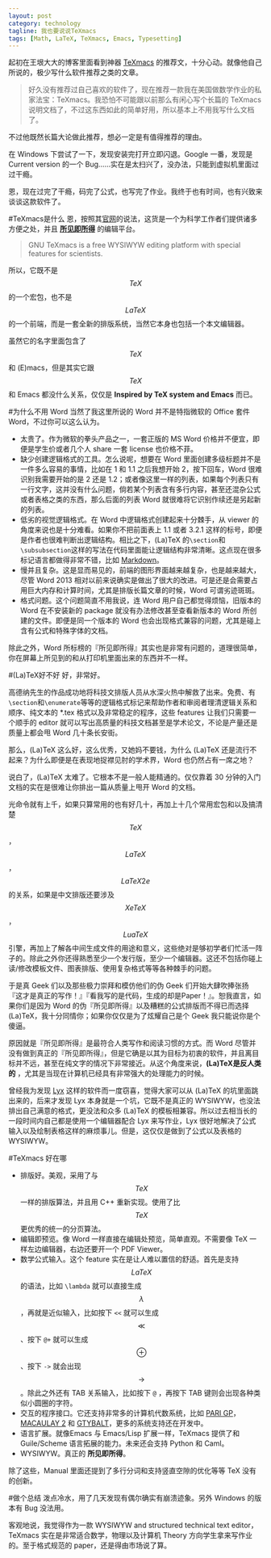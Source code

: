 ```yaml
---
layout: post
category: technology
tagline: 我也要说说TeXmacs
tags: [Math, LaTeX, TeXmacs, Emacs, Typesetting]
---
```

起初在王垠大大的博客里面看到神器 [TeXmacs](http://www.yinwang.org/blog-cn/2012/09/18/texmacs/) 的推荐文，十分心动。就像他自己所说的，极少写什么软件推荐之类的文章。

>好久没有推荐过自己喜欢的软件了，现在推荐一款我在美国做数学作业的私家法宝：TeXmacs。我恐怕不可能跟以前那么有闲心写个长篇的 TeXmacs 说明文档了，不过这东西如此的简单好用，所以基本上不用我写什么文档了。

不过他既然长篇大论做此推荐，想必一定是有值得推荐的理由。

在 Windows 下尝试了一下，发现安装完打开立即闪退。Google 一番，发现是 Current version 的一个 Bug……实在是太扫兴了，没办法，只能到虚拟机里面过过干瘾。

恩，现在过完了干瘾，码完了公式，也写完了作业。我终于也有时间，也有兴致来谈谈这款软件了。

#TeXmacs是什么
恩，按照其[官网](http://www.texmacs.org/tmweb/home/welcome.en.html)的说法，这货是一个为科学工作者们提供诸多方便之处，并且 [__所见即所得__](https://en.wikipedia.org/wiki/WYSIWYG) 的编辑平台。

>GNU TeXmacs is a free WYSIWYW editing platform with special features for scientists.

所以，它既不是 $$TeX$$ 的一个宏包，也不是 $$LaTeX$$ 的一个前端，而是一套全新的排版系统，当然它本身也包括一个本文编辑器。

虽然它的名字里面包含了 $$TeX$$ 和 (E)macs，但是其实它跟 $$TeX$$ 和 Emacs 都没什么关系，仅仅是 __Inspired by TeX system and Emacs__ 而已。

#为什么不用 Word
当然了我这里所说的 Word 并不是特指微软的 Office 套件 Word，不过你可以这么认为。

* 太贵了。作为微软的拳头产品之一，一套正版的 MS Word 价格并不便宜，即便是学生价或者几个人 share 一套 license 也价格不菲。
* 缺少创建逻辑格式的工具。怎么说呢，想要在 Word 里面创建多级标题并不是一件多么容易的事情，比如在 1 和 1.1 之后我想开始 2，按下回车，Word 很难识别我需要开始的是 2 还是 1.2；或者像这里一样的列表，如果每个列表只有一行文字，这并没有什么问题，倘若某个列表含有多行内容，甚至还混杂公式或者表格之类的东西，那么后面的列表 Word 就很难将它识别作续还是另起新的列表。
* 低劣的视觉逻辑格式。在 Word 中逻辑格式创建起来十分棘手，从 viewer 的角度来说也是十分难看。如果你不把前面表上 1.1 或者 3.2.1 这样的标号，即便是作者也很难判断出逻辑结构。相比之下，(La)TeX 的`\section`和`\subsubsection`这样的写法在代码里面能让逻辑结构非常清晰。这点现在很多标记语言都做得非常不错，比如 [Markdown](http://en.wikipedia.org/wiki/Markdown)。
* 慢并且复杂。这是显而易见的，前端的图形界面越来越复杂，也是越来越大，尽管 Word 2013 相对以前来说确实是做出了很大的改进。可是还是会需要占用巨大内存和计算时间，尤其是排版长篇文章的时候，Word 可谓劣迹斑斑。
* 格式问题。这个问题简直不用我说，连 Word 用户自己都觉得烦恼，旧版本的 Word 在不安装新的 package 就没有办法修改甚至查看新版本的 Word 所创建的文件。即便是同一个版本的 Word 也会出现格式兼容的问题，尤其是碰上含有公式和特殊字体的文档。

除此之外，Word 所标榜的『所见即所得』其实也是非常有问题的，道理很简单，你在屏幕上所见到的和从打印机里面出来的东西并不一样。

#(La)TeX好不好
好，非常好。

高德纳先生的作品成功地将科技文排版人员从水深火热中解救了出来。免费、有`\section`和`\enumerate`等等的逻辑格式标记来帮助作者和审阅者理清逻辑关系和顺序、纯文本的 *.tex 格式以及非常稳定的程序，这些 features 让我们只需要一个顺手的 editor 就可以写出高质量的科技文档甚至是学术论文，不论是产量还是质量上都会甩 Word 几十条长安街。

那么，(La)TeX 这么好，这么优秀，又她妈不要钱，为什么 (La)TeX 还是流行不起来？为什么即便是在表现地捉襟见肘的学术界，Word 也仍然占有一席之地？

说白了，(La)TeX 太难了。它根本不是一般人能精通的。仅仅靠着 30 分钟的入门文档的实在是很难让你排出一篇从质量上甩开 Word 的文档。

光命令就有上千，如果只算常用的也有好几十，再加上十几个常用宏包和以及搞清楚 $$TeX$$，$$LaTeX$$，$$LaTeX2e$$ 的关系，如果是中文排版还要涉及 $$XeTeX$$，$$LuaTeX$$ 引擎，再加上了解各中间生成文件的用途和意义，这些绝对是够初学者们忙活一阵子的。除此之外你还得熟悉至少一个发行版，至少一个编辑器。这还不包括你碰上读/修改模板文件、图表排版、使用复杂格式等等各种棘手的问题。

于是真 Geek 们以及那些极力崇拜和模仿他们的伪 Geek 们开始大肆吹捧张扬『这才是真正的写作！』『看我写的是代码，生成的却是Paper！』。恕我直言，如果你们是因为 Word 的伪『所见即所得』以及糟糕的公式排版而不得已而选择(La)TeX，我十分同情你；如果你仅仅是为了炫耀自己是个 Geek 我只能说你是个傻逼。

原因就是『所见即所得』是最符合人类写作和阅读习惯的方式。而 Word 尽管并没有做到真正的『所见即所得』，但是它确是以其为目标为初衷的软件，并且离目标并不远，甚至在纯文字的情况下非常接近。从这个角度来说，__(La)TeX是反人类的__ ，尤其是当现在计算机已经具有非常强大的处理能力的时候。

曾经我为发现 [Lyx](http://www.lyx.org/) 这样的软件而一度窃喜，觉得大家可以从 (La)TeX 的坑里面跳出来的，后来才发现 Lyx 本身就是一个坑，它既不是真正的 WYSIWYW，也没法排出自己满意的格式，更没法和众多 (La)TeX 的模板相兼容。所以过去相当长的一段时间内自己都是使用一个编辑器配合 Lyx 来写作业，Lyx 很好地解决了公式输入以及绘制表格这样的麻烦事儿。但是，这仅仅是做到了公式以及表格的 WYSIWYW。

#TeXmacs 好在哪
* 排版好。美观，采用了与 $$TeX$$ 一样的排版算法，并且用 C++ 重新实现。使用了比 $$TeX$$ 更优秀的统一的分页算法。
* 编辑即预览。像 Word 一样直接在编辑处预览，简单直观。不需要像 TeX 一样左边编辑器，右边还要开一个 PDF Viewer。
* 数学公式输入。这个 feature 实在是让人难以置信的舒适。首先是支持 $$LaTeX$$ 的语法，比如 `\lambda` 就可以直接生成 $$\lambda$$ ，再就是近似输入，比如按下 `<<` 就可以生成 $$\ll$$、按下 `@+` 就可以生成 $$\oplus$$ 、按下 `->` 就会出现 $$\rightarrow$$。除此之外还有 TAB 关系输入，比如按下 `@` ，再按下 TAB 键则会出现各种类似小圆圈的字符。
* 交互的程序接口。它还支持非常多的计算机代数系统，比如 [PARI GP](http://pari.math.u-bordeaux.fr/)，[MACAULAY 2](http://www.math.uiuc.edu/Macaulay2/) 和 [GTYBALT](http://wwwthep.physik.uni-mainz.de/~stefanw/gtybalt.html)，更多的系统支持还在开发中。
* 语言扩展。就像Emacs 与 Emacs/Lisp 扩展一样，TeXmacs 提供了和 Guile/Scheme 语言拓展的能力。未来还会支持 Python 和 Caml。
* WYSIWYW。真正的 __所见即所得__。

除了这些，Manual 里面还提到了多行分词和支持竖直空隙的优化等等 TeX 没有的创新。

#做个总结
泼点冷水，用了几天发现有偶尔确实有崩溃迹象。另外 Windows 的版本有 Bug 没法用。

客观地说，我觉得作为一款 WYSIWYW and structured technical text editor，TeXmacs 实在是非常适合数学，物理以及计算机 Theory 方向学生拿来写作业的。至于格式规范的 paper，还是得由市场说了算。
